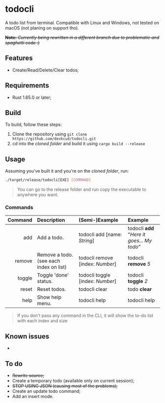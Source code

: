 # todocli

A todo list from terminal. Compatible with Linux and Windows, not tested on macOS (not planing on support tho).

~~**Note:** _Currently being rewritten in a different branch due to problematic and spaghetti code_ :)~~

## Features

- Create/Read/Delete/Clear todos;

## Requirements

- Rust 1.65.0 or later;

## Build

To build, follow these steps:

1. Clone the repository using `git clone https://github.com/devkcud/todocli.git`
2. cd into the _cloned folder_ and build it using `cargo build --release`

## Usage

Assuming you've built it and you're on the _cloned folder_, run:

```bash
./target/release/todocli[EXE] [COMMAND]
```

> You can go to the release folder and run copy the executable to anywhere you want.

### Commands

| Command | Description                                | (Semi-)Example                   | Example
|      -: | :-                                         | :-                               | :-
|     add | Add a todo.                                | todocli add [name: _String_]     | todocli **add** "_Here it goes... My todo_"
|  remove | Remove a todo. (see each index on list)    | todocli remove [index: _Number_] | todocli **remove** _5_
|  toggle | Toggle 'done' status.                      | todocli toggle [index: _Number_] | todocli **toggle** _2_
|   reset | Reset todos.                               | todocli clear                    | todo **clear**
|    help | Show help menu.                            | todocli help                     | todocli help

> If you don't pass any command in the CLI, it will show the to-do list with each index and size

## Known issues

-

## To do

- ~~Rewrite source;~~
- Create a temporary todo (available only on current session);
- ~~STOP USING JSON (causing most of the problems);~~
- Create an update todo command;
- Add an insert mode.
